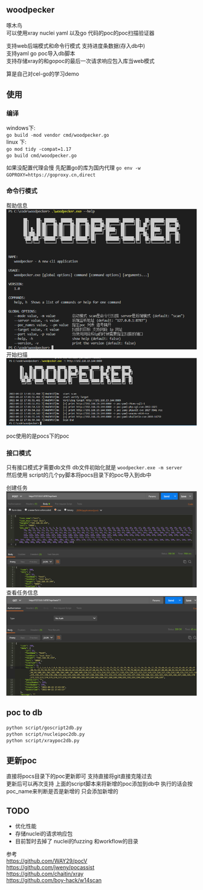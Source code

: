 <!--
 * @Date: 2022-04-13 16:40:39
 * @LastEditors: recar
 * @LastEditTime: 2022-04-22 17:57:37
-->
## woodpecker 

啄木鸟  
可以使用xray nuclei yaml 以及go 代码的poc的poc扫描验证器

支持web后端模式和命令行模式
支持进度条数据(存入db中)  
支持yaml go poc导入db脚本  
支持存储xray的和gopoc的最后一次请求响应包入库当web模式

算是自己对cel-go的学习demo


## 使用  

### 编译
windows下:  
`go build -mod vendor cmd/woodpecker.go`  
linux 下:  
`go mod tidy -compat=1.17`  
`go build cmd/woodpecker.go`  

如果没配置代理会慢 先配置go的库为国内代理 `go env -w GOPROXY=https://goproxy.cn,direct`  

### 命令行模式  
帮助信息  
![avatar](doc/imgs/help.jpg)  
开始扫描  
![avatar](doc/imgs/scan.jpg)  

poc使用的是pocs下的poc    

### 接口模式

只有接口模式才需要db文件 db文件初始化就是 `woodpecker.exe -m server`  
然后使用 script的几个py脚本将pocs目录下的poc导入到db中  

创建任务  
![avatar](doc/imgs/addtask.jpg)  
查看任务信息  
![avatar](doc/imgs/gettask.jpg)  

## poc to db
`python script/goscript2db.py`  
`python script/nucleipoc2db.py`  
`python script/xraypoc2db.py`  

## 更新poc  
直接将pocs目录下的poc更新即可 支持直接将git直接克隆过去  
更新后可以再次支持 上面的script脚本来将新增的poc添加到db中 执行的话会按poc_name来判断是否是新增的 只会添加新增的  

## TODO
- 优化性能
- 存储nuclei的请求响应包
- 目前暂时去掉了 nuclei的fuzzing 和workflow的目录


参考  
https://github.com/WAY29/pocV   
https://github.com/jweny/pocassist  
https://github.com/chaitin/xray  
https://github.com/boy-hack/w14scan  

























































































